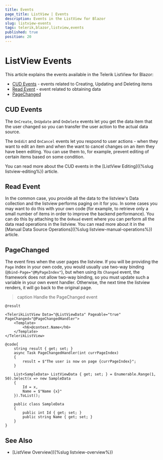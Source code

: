 ```yaml
---
title: Events
page_title: ListView | Events
description: Events in the ListView for Blazor
slug: listview-events
tags: telerik,blazor,listview,events
published: true
position: 20
---
```


# ListView Events

This article explains the events available in the Telerik ListView for Blazor:

* [CUD Events](#cud-events) - events related to Creating, Updating and Deleting items
* [Read Event](#read-event) - event related to obtaining data
* [PageChanged](#pagechanged)

## CUD Events

The `OnCreate`, `OnUpdate` and `OnDelete` events let you get the data item that the user changed so you can transfer the user action to the actual data source.

The `OnEdit` and `OnCancel` events let you respond to user actions - when they want to edit an item and when the want to cancel changes on an item they have been editing. You can use them to, for example, prevent editing of certain items based on some condition.

You can read more about the CUD events in the [ListView Editing]({%slug listview-editing%}) article.


## Read Event

In the common case, you provide all the data to the listview's Data collection and the listview performs paging on it for you. In some cases you may want to do this with your own code (for example, to retrieve only a small number of items in order to improve the backend performance). You can do this by attaching to the `OnRead` event where you can perform all the data read operations in the listview. You can read more about it in the [Manual Data Source Operations]({%slug listview-manual-operations%}) article.


## PageChanged

The event fires when the user pages the listview. If you will be providing the `Page` index in your own code, you would usually use two-way binding (`@bind-Page="@MyPageIndex"`), but when using its `Changed` event, the framework does not allow two-way binding, so you must update such a variable in your own event handler. Otherwise, the next time the listview renders, it will go back to the original page.

>caption Handle the PageChanged event

````CSHTML
@result

<TelerikListView Data="@ListViewData" Pageable="true" PageChanged="@PageChangedHandler">
    <Template>
        <h6>@context.Name</h6>
    </Template>
</TelerikListView>

@code{
    string result { get; set; }
    async Task PageChangedHandler(int currPageIndex)
    {
        result = $"The user is now on page {currPageIndex}";
    }

    List<SampleData> ListViewData { get; set; } = Enumerable.Range(1, 50).Select(x => new SampleData
    {
        Id = x,
        Name = $"Name {x}"
    }).ToList();

    public class SampleData
    {
        public int Id { get; set; }
        public string Name { get; set; }
    }
}
````


## See Also

* [ListView Overview]({%slug listview-overview%})
